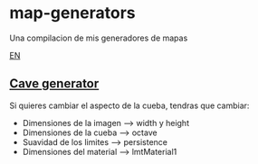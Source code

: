 # map-generators
Una compilacion de mis generadores de mapas

[EN](README.md)

[Cave generator](java/cave-generator)
--------------
Si quieres cambiar el aspecto de la cueba, tendras que cambiar: 

- Dimensiones de la imagen --> width y height
- Dimensiones de la cueba --> octave
- Suavidad de los limites --> persistence 
- Dimensiones del material --> lmtMaterial1
